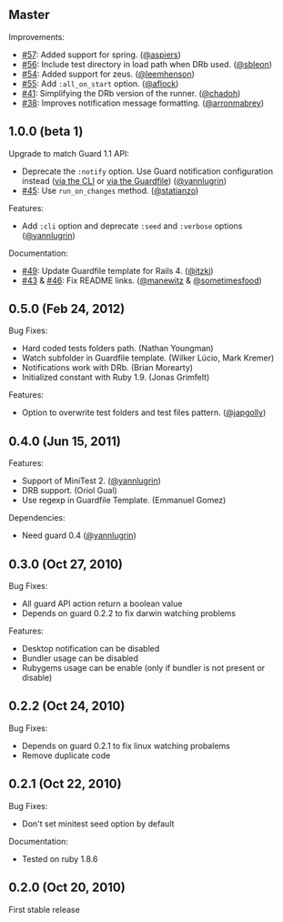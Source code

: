 ## Master

Improvements:

* [#57][]: Added support for spring. ([@aspiers][])
* [#56][]: Include test directory in load path when DRb used. ([@sbleon][])
* [#54][]: Added support for zeus. ([@leemhenson][])
* [#55][]: Add `:all_on_start` option. ([@aflock][])
* [#41][]: Simplifying the DRb version of the runner. ([@chadoh][])
* [#38][]: Improves notification message formatting. ([@arronmabrey][])

## 1.0.0 (beta 1)

Upgrade to match Guard 1.1 API:

 * Deprecate the `:notify` option. Use Guard notification configuration instead ([via the CLI](https://github.com/guard/guard#-n--notify-option) or [via the Guardfile](https://github.com/guard/guard#notification)) ([@yannlugrin][])
 * [#45][]: Use `run_on_changes` method. ([@statianzo][])

Features:

 * Add `:cli` option and deprecate `:seed` and `:verbose` options ([@yannlugrin][])

Documentation:

 * [#49][]: Update Guardfile template for Rails 4. ([@itzki][])
 * [#43][] & [#46][]: Fix README links. ([@manewitz][] & [@sometimesfood][])

## 0.5.0 (Feb 24, 2012)

Bug Fixes:

 * Hard coded tests folders path. (Nathan Youngman)
 * Watch subfolder in Guardfile template. (Wilker Lúcio, Mark Kremer)
 * Notifications work with DRb. (Brian Morearty)
 * Initialized constant with Ruby 1.9. (Jonas Grimfelt)

Features:

 * Option to overwrite test folders and test files pattern. ([@japgolly][])

## 0.4.0 (Jun 15, 2011)

Features:

 * Support of MiniTest 2. ([@yannlugrin][])
 * DRB support. (Oriol Gual)
 * Use regexp in Guardfile Template. (Emmanuel Gomez)

Dependencies:

 * Need guard 0.4 ([@yannlugrin][])

## 0.3.0 (Oct 27, 2010)

Bug Fixes:

 * All guard API action return a boolean value
 * Depends on guard 0.2.2 to fix darwin watching problems

Features:

 * Desktop notification can be disabled
 * Bundler usage can be disabled
 * Rubygems usage can be enable (only if bundler is not present or disable)

## 0.2.2 (Oct 24, 2010)

Bug Fixes:

 * Depends on guard 0.2.1 to fix linux watching probalems
 * Remove duplicate code

## 0.2.1 (Oct 22, 2010)

Bug Fixes:

 * Don't set minitest seed option by default

Documentation:

 * Tested on ruby 1.8.6

## 0.2.0 (Oct 20, 2010)

First stable release

<!--- The following link definition list is generated by PimpMyChangelog --->
[#38]: https://github.com/guard/guard/issues/38
[#41]: https://github.com/guard/guard/issues/41
[#43]: https://github.com/guard/guard/issues/43
[#45]: https://github.com/guard/guard/issues/45
[#46]: https://github.com/guard/guard/issues/46
[#49]: https://github.com/guard/guard/issues/49
[#54]: https://github.com/guard/guard/issues/54
[#55]: https://github.com/guard/guard/issues/55
[#56]: https://github.com/guard/guard/issues/56
[#57]: https://github.com/guard/guard/issues/57
[@aflock]: https://github.com/aflock
[@arronmabrey]: https://github.com/arronmabrey
[@aspiers]: https://github.com/aspiers
[@chadoh]: https://github.com/chadoh
[@itzki]: https://github.com/itzki
[@japgolly]: https://github.com/japgolly
[@leemhenson]: https://github.com/leemhenson
[@manewitz]: https://github.com/manewitz
[@sbleon]: https://github.com/sbleon
[@sometimesfood]: https://github.com/sometimesfood
[@statianzo]: https://github.com/statianzo
[@yannlugrin]: https://github.com/yannlugrin